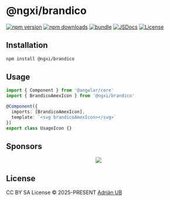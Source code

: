 # @ngxi/brandico

[![npm version][npm-version-src]][npm-version-href]
[![npm downloads][npm-downloads-src]][npm-downloads-href]
[![bundle][bundle-src]][bundle-href]
[![JSDocs][jsdocs-src]][jsdocs-href]
[![License][license-src]][license-href]

## Installation

```sh
npm install @ngxi/brandico
```

## Usage

```ts
import { Component } from '@angular/core'
import { BrandicoAmexIcon } from '@ngxi/brandico'

@Component({
  imports: [BrandicoAmexIcon],
  template: `<svg brandicoAmexIcon></svg>`
})
export class UsageIcon {}
```

## Sponsors

<p align="center">
  <a href="https://cdn.jsdelivr.net/gh/adrian-ub/static/sponsors.svg">
    <img src='https://cdn.jsdelivr.net/gh/adrian-ub/static/sponsors.svg'/>
  </a>
</p>

## License

CC BY SA License © 2025-PRESENT [Adrián UB](https://github.com/adrian-ub)

<!-- Badges -->

[npm-version-src]: https://img.shields.io/npm/v/@ngxi/brandico?style=flat&colorA=080f12&colorB=1fa669
[npm-version-href]: https://npmjs.com/package/@ngxi/brandico
[npm-downloads-src]: https://img.shields.io/npm/dm/@ngxi/brandico?style=flat&colorA=080f12&colorB=1fa669
[npm-downloads-href]: https://npmjs.com/package/@ngxi/brandico
[bundle-src]: https://img.shields.io/bundlephobia/minzip/@ngxi/brandico?style=flat&colorA=080f12&colorB=1fa669&label=minzip
[bundle-href]: https://bundlephobia.com/result?p=@ngxi/brandico
[license-src]: https://img.shields.io/npm/l/@ngxi/brandico?style=flat&colorA=080f12&colorB=1fa669
[license-href]: https://github.com/adrian-ub/ngxi/blob/main/LICENSE
[jsdocs-src]: https://img.shields.io/badge/jsdocs-reference-080f12?style=flat&colorA=080f12&colorB=1fa669
[jsdocs-href]: https://www.jsdocs.io/package/@ngxi/brandico
